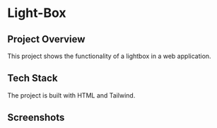 # Light-Box
## Project Overview 
This project shows the functionality of a lightbox in a web application.
## Tech Stack 
The project is built with HTML and Tailwind.
## Screenshots